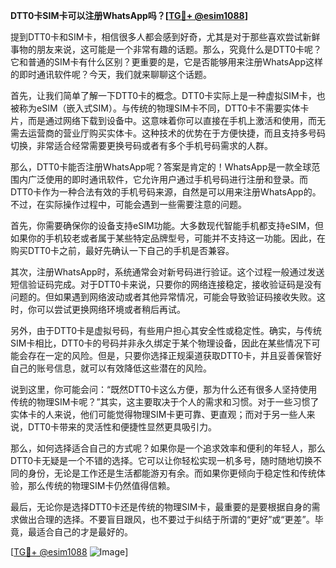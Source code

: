 **DTT0卡SIM卡可以注册WhatsApp吗？[[TG💪+ @esim1088](https://t.me/s/esim1088)]**

提到DTT0卡和SIM卡，相信很多人都会感到好奇，尤其是对于那些喜欢尝试新鲜事物的朋友来说，这可能是一个非常有趣的话题。那么，究竟什么是DTT0卡呢？它和普通的SIM卡有什么区别？更重要的是，它是否能够用来注册WhatsApp这样的即时通讯软件呢？今天，我们就来聊聊这个话题。

首先，让我们简单了解一下DTT0卡的概念。DTT0卡实际上是一种虚拟SIM卡，也被称为eSIM（嵌入式SIM）。与传统的物理SIM卡不同，DTT0卡不需要实体卡片，而是通过网络下载到设备中。这意味着你可以直接在手机上激活和使用，而无需去运营商的营业厅购买实体卡。这种技术的优势在于方便快捷，而且支持多号码切换，非常适合经常需要更换号码或者有多个手机号码需求的人群。

那么，DTT0卡能否注册WhatsApp呢？答案是肯定的！WhatsApp是一款全球范围内广泛使用的即时通讯软件，它允许用户通过手机号码进行注册和登录。而DTT0卡作为一种合法有效的手机号码来源，自然是可以用来注册WhatsApp的。不过，在实际操作过程中，可能会遇到一些需要注意的问题。

首先，你需要确保你的设备支持eSIM功能。大多数现代智能手机都支持eSIM，但如果你的手机较老或者属于某些特定品牌型号，可能并不支持这一功能。因此，在购买DTT0卡之前，最好先确认一下自己的手机是否兼容。

其次，注册WhatsApp时，系统通常会对新号码进行验证。这个过程一般通过发送短信验证码完成。对于DTT0卡来说，只要你的网络连接稳定，接收验证码是没有问题的。但如果遇到网络波动或者其他异常情况，可能会导致验证码接收失败。这时，你可以尝试更换网络环境或者稍后再试。

另外，由于DTT0卡是虚拟号码，有些用户担心其安全性或稳定性。确实，与传统SIM卡相比，DTT0卡的号码并非永久绑定于某个物理设备，因此在某些情况下可能会存在一定的风险。但是，只要你选择正规渠道获取DTT0卡，并且妥善保管好自己的账号信息，就可以有效降低这些潜在的风险。

说到这里，你可能会问：“既然DTT0卡这么方便，那为什么还有很多人坚持使用传统的物理SIM卡呢？”其实，这主要取决于个人的需求和习惯。对于一些习惯了实体卡的人来说，他们可能觉得物理SIM卡更可靠、更直观；而对于另一些人来说，DTT0卡带来的灵活性和便捷性显然更具吸引力。

那么，如何选择适合自己的方式呢？如果你是一个追求效率和便利的年轻人，那么DTT0卡无疑是一个不错的选择。它可以让你轻松实现一机多号，随时随地切换不同的身份，无论是工作还是生活都能游刃有余。而如果你更倾向于稳定性和传统体验，那么传统的物理SIM卡仍然值得信赖。

最后，无论你是选择DTT0卡还是传统的物理SIM卡，最重要的是要根据自身的需求做出合理的选择。不要盲目跟风，也不要过于纠结于所谓的“更好”或“更差”。毕竟，最适合自己的才是最好的。

[[TG💪+ @esim1088](https://t.me/s/esim1088) ![Image](https://i.postimg.cc/4NQfJmqS/Snipaste-2025-05-13-00-14-12.png)]